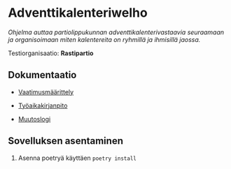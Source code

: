 # Adventtikalenteriwelho

*Ohjelma auttaa partiolippukunnan adventtikalenterivastaavia seuraamaan ja organisoimaan miten kalentereita on ryhmillä ja ihmisillä jaossa.*

Testiorganisaatio: **Rastipartio**

## Dokumentaatio

- [Vaatimusmäärittely](https://github.com/Jouchef/ot-harjoitustyo/blob/main/dokumentaatio/vaatimusm%C3%A4%C3%A4rittely)

- [Työaikakirjanpito](https://github.com/Jouchef/ot-harjoitustyo/blob/main/dokumentaatio/Ty%C3%B6aikakirjanpito.md)

- [Muutoslogi](https://github.com/Jouchef/ot-harjoitustyo/blob/main/dokumentaatio/muutoslogi.md)


## Sovelluksen asentaminen
1. Asenna poetryä käyttäen
```poetry install```


